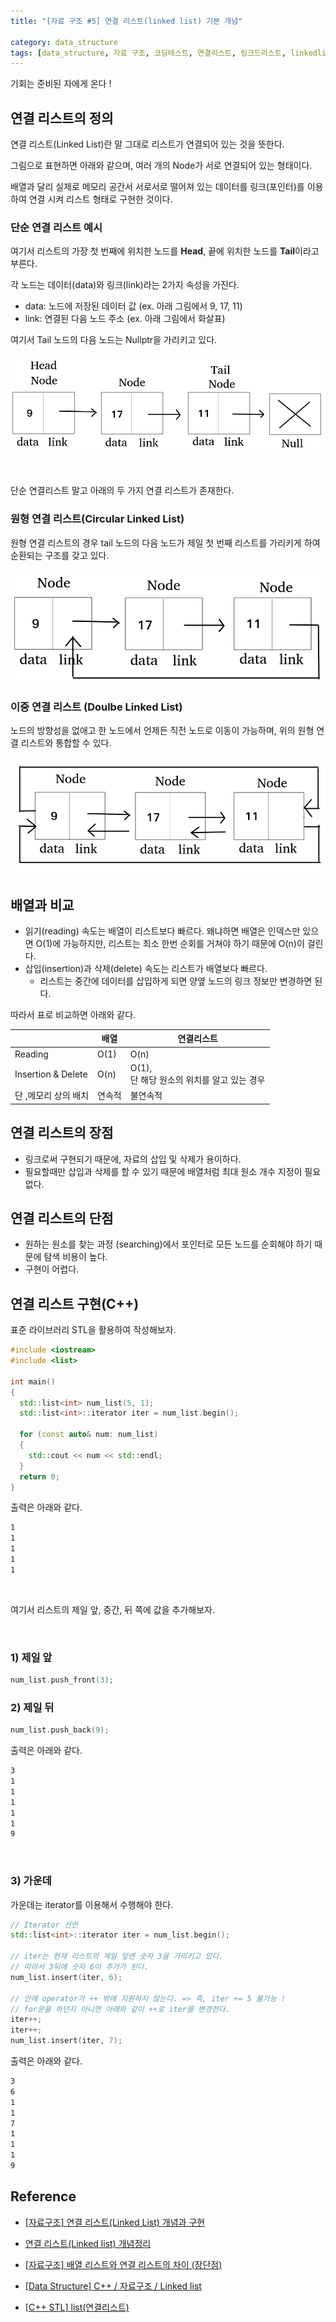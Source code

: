 ```yaml
---
title: "[자료 구조 #5] 연결 리스트(linked list) 기본 개념"

category: data_structure
tags: [data_structure, 자료 구조, 코딩테스트, 연결리스트, 링크드리스트, linkedlist]
---
```


기회는 준비된 자에게 온다 ! 

 

## 연결 리스트의 정의

연결 리스트(Linked List)란 말 그대로 리스트가 연결되어 있는 것을 뜻한다.

그림으로 표현하면 아래와 같으며, 여러 개의 Node가 서로 연결되어 있는 형태이다.

배열과 달리 실제로 메모리 공간서 서로서로 떨어져 있는 데이터를 링크(포인터)를 이용하여 연결 시켜 리스트 형태로 구현한 것이다.



### 단순 연결 리스트 예시

여기서 리스트의 가장 첫 번째에 위치한 노드를 **Head**, 끝에 위치한 노드를 **Tail**이라고 부른다.

각 노드는 데이터(data)와 링크(link)라는 2가지 속성을 가진다.

* data: 노드에 저장된 데이터 값 (ex. 아래 그림에서 9, 17, 11)
* link: 연결된 다음 노드 주소 (ex. 아래 그림에서 화살표)

여기서 Tail 노드의 다음 노드는 Nullptr을 가리키고 있다.

![](/assets/img/data_structure/2022-12-08/Selection_001.png)

<br/>

단순 연결리스트 말고 아래의 두 가지 연결 리스트가 존재한다.

### 원형 연결 리스트(Circular Linked List)

원형 연결 리스트의 경우 tail 노드의 다음 노드가 제일 첫 번째 리스트를 가리키게 하여 순환되는 구조를 갖고 있다.

![](/assets/img/data_structure/2022-12-08/Selection_002.png)



### 이중 연결 리스트 (Doulbe Linked List)

노드의 방향성을 없애고 한 노드에서 언제든 직전 노드로 이동이 가능하며, 위의 원형 연결 리스트와 통합할 수 있다.

![](/assets/img/data_structure/2022-12-08/Selection_003.png)



## 배열과 비교

* 읽기(reading) 속도는 배열이 리스트보다 빠르다. 왜냐하면 배열은 인덱스만 있으면 O(1)에 가능하지만, 리스트는 최소 한번 순회를 거쳐야 하기 때문에 O(n)이 걸린다.
* 삽입(insertion)과 삭제(delete) 속도는 리스트가 배열보다 빠르다.
  * 리스트는 중간에 데이터를 삽입하게 되면 양옆 노드의 링크 정보만 변경하면 된다. 

따라서 표로 비교하면 아래와 같다.

|                      | 배열   | 연결리스트                                      |
| -------------------- | ------ | ----------------------------------------------- |
| Reading              | O(1)   | O(n)                                            |
| Insertion & Delete   | O(n)   | O(1), <br/>단 해당 원소의 위치를 알고 있는 경우 |
| 단 ,메모리 상의 배치 | 연속적 | 불연속적                                        |



## 연결 리스트의 장점

* 링크로써 구현되기 때문에, 자료의 삽입 및 삭제가 용이하다.
* 필요할때만 삽입과 삭제를 할 수 있기 때문에 배열처럼 최대 원소 개수 지정이 필요없다.



## 연결 리스트의 단점

* 원하는 원소를 찾는 과정 (searching)에서 포인터로 모든 노드를 순회해야 하기 때문에 탐색 비용이 높다.
* 구현이 어렵다.



## 연결 리스트 구현(C++)

표준 라이브러리 STL을 활용하여 작성해보자.

~~~c++
#include <iostream>
#include <list>

int main()
{
  std::list<int> num_list(5, 1);
  std::list<int>::iterator iter = num_list.begin();

  for (const auto& num: num_list)
  {
    std::cout << num << std::endl;
  }
  return 0;
}
~~~

출력은 아래와 같다.

~~~Bash
1
1
1
1
1
~~~

<br/>

여기서 리스트의 제일 앞, 중간, 뒤 쪽에 값을 추가해보자.

<br/>

### 1) 제일 앞

~~~c++
num_list.push_front(3);
~~~

### 2) 제일 뒤

~~~c++
num_list.push_back(9);
~~~

출력은 아래와 같다.

~~~bash
3
1
1
1
1
1
9
~~~

<br/>

### 3) 가운데

가운데는 iterator를 이용해서 수행해야 한다.

~~~c++
// Iterator 선언
std::list<int>::iterator iter = num_list.begin();

// iter는 현재 리스트의 제일 앞엔 숫자 3을 가리키고 있다.
// 따라서 3뒤에 숫자 6이 추가가 된다.
num_list.insert(iter, 6);

// 안에 operator가 ++ 밖에 지원하지 않는다. => 즉, iter += 5 불가능 !
// for문을 하던지 아니면 아래와 같이 ++로 iter를 변경한다.
iter++;
iter++;
num_list.insert(iter, 7);
~~~

출력은 아래와 같다.

~~~bash
3
6
1
1
7
1
1
1
9
~~~



## Reference

* [[자료구조] 연결 리스트(Linked List) 개념과 구현](https://leejinseop.tistory.com/4)
* [연결 리스트(Linked list) 개념정리](https://lamarr.dev/datastructure/2020/04/02/01-linked-list.html)
* [[자료구조] 배열 리스트와 연결 리스트의 차이 (장단점)](https://m.blog.naver.com/PostView.naver?isHttpsRedirect=true&blogId=tjsrudv&logNo=221055137174)

* [[Data Structure] C++ / 자료구조 / Linked list](https://velog.io/@kon6443/Data-Structure-C-%EC%9E%90%EB%A3%8C%EA%B5%AC%EC%A1%B0-Linked-list)
* [[C++ STL] list(연결리스트)](https://sanghyu.tistory.com/84)